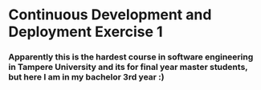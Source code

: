 # Continuous Development and Deployment Exercise 1
<h3> Apparently this is the hardest course in software engineering in Tampere University and its for final year master students, but here I am in my bachelor 3rd year :)</h3>
